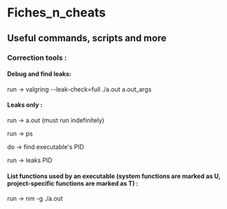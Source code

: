 # Fiches_n_cheats
## Useful commands, scripts and more

### Correction tools :

#### Debug and find leaks:

run -> valgring --leak-check=full ./a.out a.out_args
 
#### Leaks only :

run -> a.out (must run indefinitely)

run -> ps

   do -> find executable's PID
   
run -> leaks PID

#### List functions used by an executable (system functions are marked as U, project-specific functions are marked as T) :

run -> nm -g ./a.out

